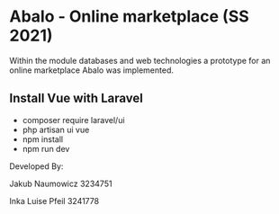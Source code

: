 # Abalo - Online marketplace (SS 2021)
Within the module databases and web technologies a prototype for an online marketplace Abalo was implemented.

## Install Vue with Laravel

- composer require laravel/ui
- php artisan ui vue
- npm install
- npm run dev


Developed By:

Jakub Naumowicz 3234751

Inka Luise Pfeil 3241778
